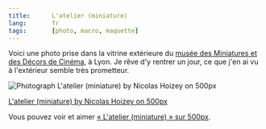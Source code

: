 ```yaml
---
title:      L'atelier (miniature)
lang:       fr
tags:       [photo, macro, maquette]
---
```


Voici une photo prise dans la vitrine extérieure du [musée des Miniatures et des Décors de Cinéma](http://www.mimlyon.com/), à Lyon. Je rêve d'y rentrer un jour, ce que j'en ai vu à l'extérieur semble très prometteur.

<div class="pixels-photo">
  <p><img src="https://drscdn.500px.org/photo/6567188/m%3D900/4007e44065e87b1e1bd2937aa6e7e32d" alt="Photograph L&#x27;atelier (miniature) by Nicolas Hoizey on 500px"></p>
  <a href="https://500px.com/photo/6567188/l'atelier-(miniature)-by-nicolas-hoizey">L&#x27;atelier (miniature) by Nicolas Hoizey on 500px</a>
</div>
<script type="text/javascript" src="https://500px.com/embed.js"></script>

Vous pouvez voir et aimer [« L'atelier (miniature) » sur 500px](http://500px.com/photo/6567188).
